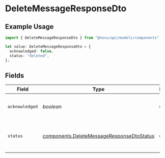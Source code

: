 # DeleteMessageResponseDto

## Example Usage

```typescript
import { DeleteMessageResponseDto } from "@novu/api/models/components";

let value: DeleteMessageResponseDto = {
  acknowledged: false,
  status: "deleted",
};
```

## Fields

| Field                                                                                                  | Type                                                                                                   | Required                                                                                               | Description                                                                                            |
| ------------------------------------------------------------------------------------------------------ | ------------------------------------------------------------------------------------------------------ | ------------------------------------------------------------------------------------------------------ | ------------------------------------------------------------------------------------------------------ |
| `acknowledged`                                                                                         | *boolean*                                                                                              | :heavy_check_mark:                                                                                     | A boolean stating the success of the action                                                            |
| `status`                                                                                               | [components.DeleteMessageResponseDtoStatus](../../models/components/deletemessageresponsedtostatus.md) | :heavy_check_mark:                                                                                     | The status enum for the performed action                                                               |
